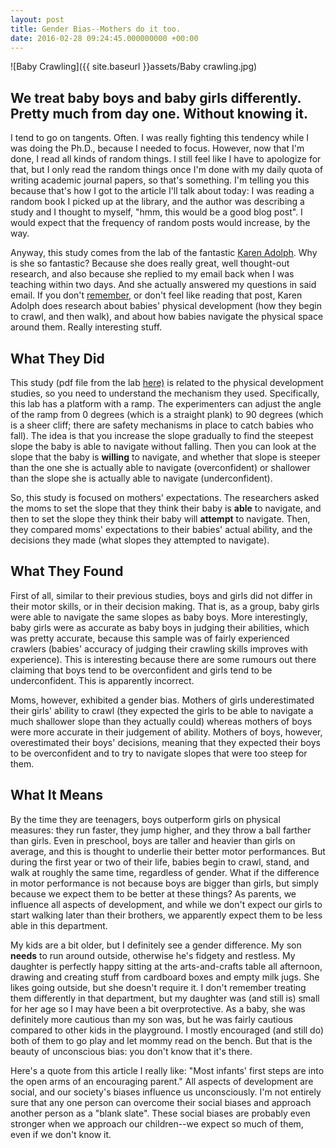 ```yaml
---
layout: post
title: Gender Bias--Mothers do it too.
date: 2016-02-28 09:24:45.000000000 +00:00
---
```

![Baby Crawling]({{ site.baseurl }}assets/Baby crawling.jpg)

## We treat baby boys and baby girls differently. Pretty much from day one. Without knowing it.
I tend to go on tangents. Often. I was really fighting this tendency while I was doing the Ph.D., because I needed to focus. However, now that I'm done, I read all kinds of random things. I still feel like I have to apologize for that, but I only read the random things once I'm done with my daily quota of writing academic journal papers, so that's something. I'm telling you this because that's how I got to the article I'll talk about today: I was reading a random book I picked up at the library, and the author was describing a study and I thought to myself, "hmm, this would be a good blog post". I would expect that the frequency of random posts would increase, by the way.

Anyway, this study comes from the lab of the fantastic [Karen Adolph](https://psych.nyu.edu/adolph/). Why is she so fantastic? Because she does really great, well thought-out research, and also because she replied to my email back when I was teaching within two days. And she actually answered my questions in said email. If you don't [remember](https://galpod.com/on-affordances-and-raising-the-bar), or don't feel like reading that post, Karen Adolph does research about babies' physical development (how they begin to crawl, and then walk), and about how babies navigate the physical space around them. Really interesting stuff.

## What They Did
This study (pdf file from the lab [here)](https://psych.nyu.edu/adolph/publications/2000Mondschein%20E%20R%20Adolph%20K%20E%20%20TamisLeMonda%20C%20S-Gender%20bias%20in%20mothers%20expectations%20about%20infant%20crawling.pdf) is related to the physical development studies, so you need to understand the mechanism they used. Specifically, this lab has a platform with a ramp. The experimenters can adjust the angle of the ramp from 0 degrees (which is a straight plank) to 90 degrees (which is a sheer cliff; there are safety mechanisms in place to catch babies who fall). The idea is that you increase the slope gradually to find the steepest slope the baby is able to navigate without falling. Then you can look at the slope that the baby is **willing** to navigate, and whether that slope is steeper than the one she is actually able to navigate (overconfident) or shallower than the slope she is actually able to navigate (underconfident).

So, this study is focused on mothers' expectations. The researchers asked the moms to set the slope that they think their baby is **able** to navigate, and then to set the slope they think their baby will **attempt** to navigate. Then, they compared moms' expectations to their babies' actual ability, and the decisions they made (what slopes they attempted to navigate).

## What They Found
First of all, similar to their previous studies, boys and girls did not differ in their motor skills, or in their decision making. That is, as a group, baby girls were able to navigate the same slopes as baby boys. More interestingly, baby girls were as accurate as baby boys in judging their abilities, which was pretty accurate, because this sample was of fairly experienced crawlers (babies' accuracy of judging their crawling skills improves with experience). This is interesting because there are some rumours out there claiming that boys tend to be overconfident and girls tend to be underconfident. This is apparently incorrect.

Moms, however, exhibited a gender bias. Mothers of girls underestimated their girls' ability to crawl (they expected the girls to be able to navigate a much shallower slope than they actually could) whereas mothers of boys were more accurate in their judgement of ability. Mothers of boys, however, overestimated their boys' decisions, meaning that they expected their boys to be overconfident and to try to navigate slopes that were too steep for them.

## What It Means
By the time they are teenagers, boys outperform girls on physical measures: they run faster, they jump higher, and they throw a ball farther than girls. Even in preschool, boys are taller and heavier than girls on average, and this is thought to underlie their better motor performances. But during the first year or two of their life, babies begin to crawl, stand, and walk at roughly the same time, regardless of gender. What if the difference in motor performance is not because boys are bigger than girls, but simply because we expect them to be better at these things? As parents, we influence all aspects of development, and while we don't expect our girls to start walking later than their brothers, we apparently expect them to be less able in this department.

My kids are a bit older, but I definitely see a gender difference. My son **needs** to run around outside, otherwise he's fidgety and restless. My daughter is perfectly happy sitting at the arts-and-crafts table all afternoon, drawing and creating stuff from cardboard boxes and empty milk jugs. She likes going outside, but she doesn't require it. I don't remember treating them differently in that department, but my daughter was (and still is) small for her age so I may have been a bit overprotective. As a baby, she was definitely more cautious than my son was, but he was fairly cautious compared to other kids in the playground. I mostly encouraged (and still do) both of them to go play and let mommy read on the bench. But that is the beauty of unconscious bias: you don't know that it's there.  

Here's a quote from this article I really like: "Most infants' first steps are into the open arms of an encouraging parent." All aspects of development are social, and our society's biases influence us unconsciously. I'm not entirely sure that any one person can overcome their social biases and approach another person as a "blank slate". These social biases are probably even stronger when we approach our children--we expect so much of them, even if we don't know it.
